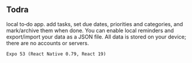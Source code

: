## Todra

local to‑do app. add tasks, set due dates, priorities and categories, and mark/archive them when done. You can enable local reminders and export/import your data as a JSON file. All data is stored on your device; there are no accounts or servers.

`Expo 53 (React Native 0.79, React 19)`
